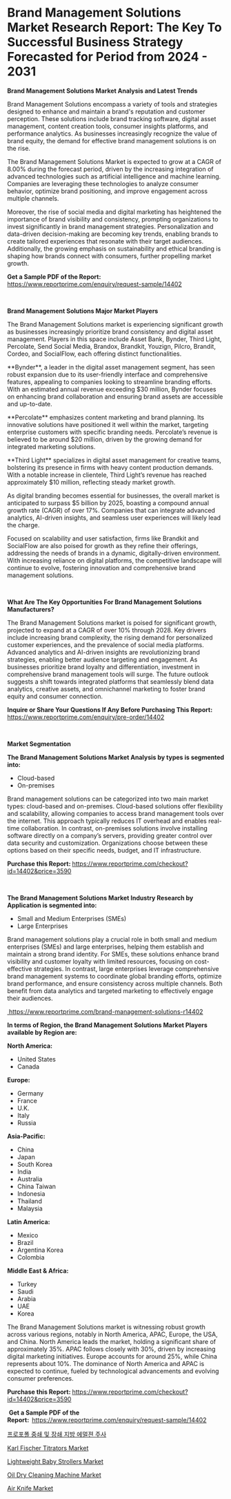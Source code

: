 <p><h1>Brand Management Solutions Market Research Report: The Key To Successful Business Strategy Forecasted for Period from 2024 - 2031</h1></p><p><strong>Brand Management Solutions Market Analysis and Latest Trends</strong></p>
<p><p>Brand Management Solutions encompass a variety of tools and strategies designed to enhance and maintain a brand's reputation and customer perception. These solutions include brand tracking software, digital asset management, content creation tools, consumer insights platforms, and performance analytics. As businesses increasingly recognize the value of brand equity, the demand for effective brand management solutions is on the rise.</p><p>The Brand Management Solutions Market is expected to grow at a CAGR of 8.00% during the forecast period, driven by the increasing integration of advanced technologies such as artificial intelligence and machine learning. Companies are leveraging these technologies to analyze consumer behavior, optimize brand positioning, and improve engagement across multiple channels. </p><p>Moreover, the rise of social media and digital marketing has heightened the importance of brand visibility and consistency, prompting organizations to invest significantly in brand management strategies. Personalization and data-driven decision-making are becoming key trends, enabling brands to create tailored experiences that resonate with their target audiences. Additionally, the growing emphasis on sustainability and ethical branding is shaping how brands connect with consumers, further propelling market growth.</p></p>
<p><strong>Get a Sample PDF of the Report:&nbsp;</strong> <a href="https://www.reportprime.com/enquiry/request-sample/14402">https://www.reportprime.com/enquiry/request-sample/14402</a></p>
<p>&nbsp;</p>
<p><strong>Brand Management Solutions Major Market Players</strong></p>
<p><p>The Brand Management Solutions market is experiencing significant growth as businesses increasingly prioritize brand consistency and digital asset management. Players in this space include Asset Bank, Bynder, Third Light, Percolate, Send Social Media, Brandox, Brandkit, Youzign, Pilcro, Brandit, Cordeo, and SocialFlow, each offering distinct functionalities.</p><p>**Bynder**, a leader in the digital asset management segment, has seen robust expansion due to its user-friendly interface and comprehensive features, appealing to companies looking to streamline branding efforts. With an estimated annual revenue exceeding $30 million, Bynder focuses on enhancing brand collaboration and ensuring brand assets are accessible and up-to-date.</p><p>**Percolate** emphasizes content marketing and brand planning. Its innovative solutions have positioned it well within the market, targeting enterprise customers with specific branding needs. Percolate’s revenue is believed to be around $20 million, driven by the growing demand for integrated marketing solutions.</p><p>**Third Light** specializes in digital asset management for creative teams, bolstering its presence in firms with heavy content production demands. With a notable increase in clientele, Third Light’s revenue has reached approximately $10 million, reflecting steady market growth.</p><p>As digital branding becomes essential for businesses, the overall market is anticipated to surpass $5 billion by 2025, boasting a compound annual growth rate (CAGR) of over 17%. Companies that can integrate advanced analytics, AI-driven insights, and seamless user experiences will likely lead the charge.</p><p>Focused on scalability and user satisfaction, firms like Brandkit and SocialFlow are also poised for growth as they refine their offerings, addressing the needs of brands in a dynamic, digitally-driven environment. With increasing reliance on digital platforms, the competitive landscape will continue to evolve, fostering innovation and comprehensive brand management solutions.</p></p>
<p>&nbsp;</p>
<p><strong>What Are The Key Opportunities For Brand Management Solutions Manufacturers?</strong></p>
<p><p>The Brand Management Solutions market is poised for significant growth, projected to expand at a CAGR of over 10% through 2028. Key drivers include increasing brand complexity, the rising demand for personalized customer experiences, and the prevalence of social media platforms. Advanced analytics and AI-driven insights are revolutionizing brand strategies, enabling better audience targeting and engagement. As businesses prioritize brand loyalty and differentiation, investment in comprehensive brand management tools will surge. The future outlook suggests a shift towards integrated platforms that seamlessly blend data analytics, creative assets, and omnichannel marketing to foster brand equity and consumer connection.</p></p>
<p><strong>Inquire or Share Your Questions If Any Before Purchasing This Report:</strong> <a href="https://www.reportprime.com/enquiry/pre-order/14402">https://www.reportprime.com/enquiry/pre-order/14402</a></p>
<p>&nbsp;</p>
<p><strong>Market Segmentation</strong></p>
<p><strong>The Brand Management Solutions Market Analysis by types is segmented into:</strong></p>
<p><ul><li>Cloud-based</li><li>On-premises</li></ul></p>
<p><p>Brand management solutions can be categorized into two main market types: cloud-based and on-premises. Cloud-based solutions offer flexibility and scalability, allowing companies to access brand management tools over the internet. This approach typically reduces IT overhead and enables real-time collaboration. In contrast, on-premises solutions involve installing software directly on a company’s servers, providing greater control over data security and customization. Organizations choose between these options based on their specific needs, budget, and IT infrastructure.</p></p>
<p><strong>Purchase this Report:&nbsp;</strong><a href="https://www.reportprime.com/checkout?id=14402&price=3590">https://www.reportprime.com/checkout?id=14402&price=3590</a></p>
<p>&nbsp;</p>
<p><strong>The Brand Management Solutions Market Industry Research by Application is segmented into:</strong></p>
<p><ul><li>Small and Medium Enterprises (SMEs)</li><li>Large Enterprises</li></ul></p>
<p><p>Brand management solutions play a crucial role in both small and medium enterprises (SMEs) and large enterprises, helping them establish and maintain a strong brand identity. For SMEs, these solutions enhance brand visibility and customer loyalty with limited resources, focusing on cost-effective strategies. In contrast, large enterprises leverage comprehensive brand management systems to coordinate global branding efforts, optimize brand performance, and ensure consistency across multiple channels. Both benefit from data analytics and targeted marketing to effectively engage their audiences.</p></p>
<p><a href="https://www.reportprime.com/brand-management-solutions-r14402">&nbsp;https://www.reportprime.com/brand-management-solutions-r14402</a></p>
<p><strong>In terms of Region, the Brand Management Solutions Market Players available by Region are:</strong></p>
<p>
    <p> <strong> North America: </strong>
        <ul>
            <li>United States</li>
            <li>Canada</li>
        </ul>
        </p> 
    <p> <strong> Europe: </strong>
        <ul>
            <li>Germany</li>
            <li>France</li>
            <li>U.K.</li>
            <li>Italy</li>
            <li>Russia</li>
        </ul>
        </p> 
    <p> <strong> Asia-Pacific: </strong>
        <ul>
            <li>China</li>
            <li>Japan</li>
            <li>South Korea</li>
            <li>India</li>
            <li>Australia</li>
            <li>China Taiwan</li>
            <li>Indonesia</li>
            <li>Thailand</li>
            <li>Malaysia</li>
        </ul>
        </p> 
    <p> <strong> Latin America: </strong>
        <ul>
            <li>Mexico</li>
            <li>Brazil</li>
            <li>Argentina Korea</li>
            <li>Colombia</li>
        </ul>
        </p> 
    <p> <strong> Middle East & Africa: </strong>
        <ul>
            <li>Turkey</li>
            <li>Saudi</li>
            <li>Arabia</li>
            <li>UAE</li>
            <li>Korea</li>
        </ul>
    </p>
    </p>
<p><p>The Brand Management Solutions market is witnessing robust growth across various regions, notably in North America, APAC, Europe, the USA, and China. North America leads the market, holding a significant share of approximately 35%. APAC follows closely with 30%, driven by increasing digital marketing initiatives. Europe accounts for around 25%, while China represents about 10%. The dominance of North America and APAC is expected to continue, fueled by technological advancements and evolving consumer preferences.</p></p>
<p><strong>Purchase this Report: </strong><a href="https://www.reportprime.com/checkout?id=14402&price=3590">https://www.reportprime.com/checkout?id=14402&price=3590</a></p>
<p>&nbsp;<strong>Get a Sample PDF of the Report:&nbsp;&nbsp;</strong><a href="https://www.reportprime.com/enquiry/request-sample/14402">https://www.reportprime.com/enquiry/request-sample/14402</a></p>
<p><strong></strong></p>
<p><p><a href="https://medium.com/@percymckty3ytenzie89676/propofol-medium-and-long-chain-fat-emulsion-injection-market-%EC%9D%98-%EA%B8%80%EB%A1%9C%EB%B2%8C-%EC%8B%9C%EC%9E%A5-%EA%B0%9C%EC%9A%94%EB%8A%94-%EC%A0%84-%EC%84%B8%EA%B3%84-%EB%B0%8F-%EC%A3%BC%EC%9A%94-%EC%8B%9C%EC%9E%A5%EC%9D%98-%EC%82%B0%EC%97%85%EC%97%90-%EC%98%81%ED%96%A5%EC%9D%84-0e1414c299a0">프로포폴 중쇄 및 장쇄 지방 에멀젼 주사</a></p><p><a href="https://www.linkedin.com/pulse/how-karl-fischer-titrators-market-evolve-growth-analysis-7ih5c?trackingId=d5BbVO89Rju7JKBaY3qw%2Fw%3D%3D">Karl Fischer Titrators Market</a></p><p><a href="https://issuu.com/reportprime-2/docs/lightweight-baby-strollers-market-s_69375c17755f57">Lightweight Baby Strollers Market</a></p><p><a href="https://medium.com/@crystalwastonh89/the-oil-dry-cleaning-machine-market-industry-provides-a-comprehensive-and-current-analysis-of-the-c71e84fffcd0">Oil Dry Cleaning Machine Market</a></p><p><a href="https://www.linkedin.com/pulse/charting-future-comprehensive-analysis-global-air-knife-gnabe?trackingId=QQupcytxRm6yrL7Crsld%2Fw%3D%3D">Air Knife Market</a></p></p>
